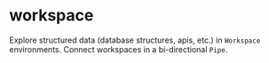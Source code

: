 # workspace

Explore structured data (database structures, apis, etc.) in `Workspace`
environments. Connect workspaces in a bi-directional `Pipe`.
